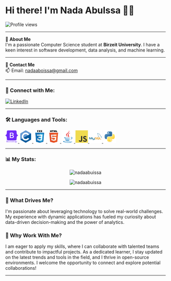 #  Hi there! I'm Nada AbuIssa 👩‍💻

![Profile views](https://komarev.com/ghpvc/?username=nadaabuissa&label=Profile%20views&color=0e75b6&style=flat)

---

🌟 **About Me**  
I'm a passionate Computer Science student at **Birzeit University**. I have a keen interest in software development, data analysis, and machine learning.

---

💌 **Contact Me**  
📫 Email: [nadaaboissa@gmail.com](mailto:nadaaboissa@gmail.com)

---

### 🤝 Connect with Me:
[![LinkedIn](https://img.shields.io/badge/LinkedIn-0077B5?style=flat&logo=linkedin&logoColor=white)](https://www.linkedin.com/in/nada-abuissa-9507bb236/)

---

### 🛠️ Languages and Tools:
<p>
<a href="https://getbootstrap.com" target="_blank" rel="noreferrer"> <img src="https://raw.githubusercontent.com/devicons/devicon/master/icons/bootstrap/bootstrap-plain-wordmark.svg" alt="bootstrap" width="40" height="40"/> </a>
<a href="https://www.cprogramming.com/" target="_blank" rel="noreferrer"> <img src="https://raw.githubusercontent.com/devicons/devicon/master/icons/c/c-original.svg" alt="c" width="40" height="40"/> </a>
<a href="https://www.w3schools.com/css/" target="_blank" rel="noreferrer"> <img src="https://raw.githubusercontent.com/devicons/devicon/master/icons/css3/css3-original-wordmark.svg" alt="css3" width="40" height="40"/> </a>
<a href="https://www.w3.org/html/" target="_blank" rel="noreferrer"> <img src="https://raw.githubusercontent.com/devicons/devicon/master/icons/html5/html5-original-wordmark.svg" alt="html5" width="40" height="40"/> </a>
<a href="https://www.java.com" target="_blank" rel="noreferrer"> <img src="https://raw.githubusercontent.com/devicons/devicon/master/icons/java/java-original.svg" alt="java" width="40" height="40"/> </a>
<a href="https://developer.mozilla.org/en-US/docs/Web/JavaScript" target="_blank" rel="noreferrer"> <img src="https://raw.githubusercontent.com/devicons/devicon/master/icons/javascript/javascript-original.svg" alt="javascript" width="40" height="40"/> </a>
<a href="https://www.mysql.com/" target="_blank" rel="noreferrer"> <img src="https://raw.githubusercontent.com/devicons/devicon/master/icons/mysql/mysql-original-wordmark.svg" alt="mysql" width="40" height="40"/> </a>
<a href="https://www.python.org" target="_blank" rel="noreferrer"> <img src="https://raw.githubusercontent.com/devicons/devicon/master/icons/python/python-original.svg" alt="python" width="40" height="40"/> </a>
</p>

---

### 📊 My Stats:
<p align="center">
<img src="https://github-readme-stats.vercel.app/api?username=nadaabuissa&show_icons=true&theme=radical" alt="nadaabuissa" />
</p>

<p align="center">
<img src="https://github-readme-streak-stats.herokuapp.com/?user=nadaabuissa&theme=radical" alt="nadaabuissa" />
</p>

---

### 💖 What Drives Me?
I'm passionate about leveraging technology to solve real-world challenges. My experience with dynamic applications has fueled my curiosity about data-driven decision-making and the power of analytics.

### 🤗 Why Work With Me?
I am eager to apply my skills, where I can collaborate with talented teams and contribute to impactful projects. As a dedicated learner, I stay updated on the latest trends and tools in the field, and I thrive in open-source environments. I welcome the opportunity to connect and explore potential collaborations!

---
